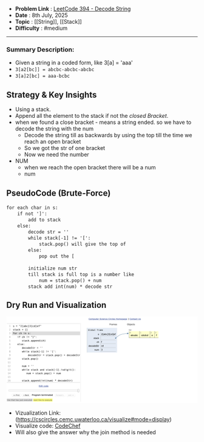 - **Problem Link** : [LeetCode 394 - Decode String](https://leetcode.com/problems/decode-string/description/)
- **Date** : 8th July, 2025
- **Topic** : [[String]], [[Stack]]
- **Difficulty** : #medium

---
### Summary Description: 
- Given a string in a coded form, like 3[a] = 'aaa'
- `3[a2[bc]] = abcbc-abcbc-abcbc`
- `3[a]2[bc] = aaa-bcbc`
 
## Strategy & Key Insights
 - Using a stack.
 - Append all the element to the stack if not the *closed Bracket*.
 - when we found a close bracket - means a string ended. so we have to decode the string with the num
   - Decode the string till as backwards by using the top till the time we reach an open bracket
   - So we got the str of one bracket
   - Now we need the number
 - NUM
   - when we reach the open bracket there will be a num
   - num
 


## PseudoCode (Brute-Force)
```
for each char in s:
    if not ']':
        add to stack
    else:
        decode str = ''
        while stack[-1] != '[':
            stack.pop() will give the top of 
        else:
            pop out the [

        initialize num str
        till stack is full top is a number like
            num = stack.pop() + num
        stack add int(num) * decode str
```

## Dry Run and Visualization
![Code Visualizer](image.png)

- Vizualization Link: (https://cscircles.cemc.uwaterloo.ca/visualize#mode=display)
- Visualize code: [CodeChef](https://www.codechef.com/code-visualizer/8eb0b2d74c34fcdacbbc40e29e9c2200)
- Will also give the answer why the join method is needed


